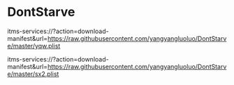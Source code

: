 # DontStarve
itms-services://?action=download-manifest&url=https://raw.githubusercontent.com/yangyangluoluo/DontStarve/master/yqw.plist

itms-services://?action=download-manifest&url=https://raw.githubusercontent.com/yangyangluoluo/DontStarve/master/sx2.plist
